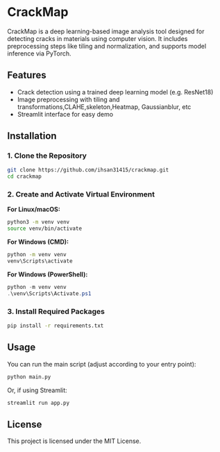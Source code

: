 
# CrackMap

CrackMap is a deep learning-based image analysis tool designed for detecting cracks in materials using computer vision. It includes preprocessing steps like tiling and normalization, and supports model inference via PyTorch.

## Features

- Crack detection using a trained deep learning model (e.g. ResNet18)
- Image preprocessing with tiling and transformations,CLAHE,skeleton,Heatmap, Gaussianblur, etc
- Streamlit interface for easy demo 

## Installation

### 1. Clone the Repository

```bash
git clone https://github.com/ihsan31415/crackmap.git
cd crackmap
````

### 2. Create and Activate Virtual Environment

**For Linux/macOS:**

```bash
python3 -m venv venv
source venv/bin/activate
```

**For Windows (CMD):**

```cmd
python -m venv venv
venv\Scripts\activate
```

**For Windows (PowerShell):**

```powershell
python -m venv venv
.\venv\Scripts\Activate.ps1
```

### 3. Install Required Packages

```bash
pip install -r requirements.txt
```

## Usage

You can run the main script (adjust according to your entry point):

```bash
python main.py
```

Or, if using Streamlit:

```bash
streamlit run app.py
```

## License

This project is licensed under the MIT License.

```

